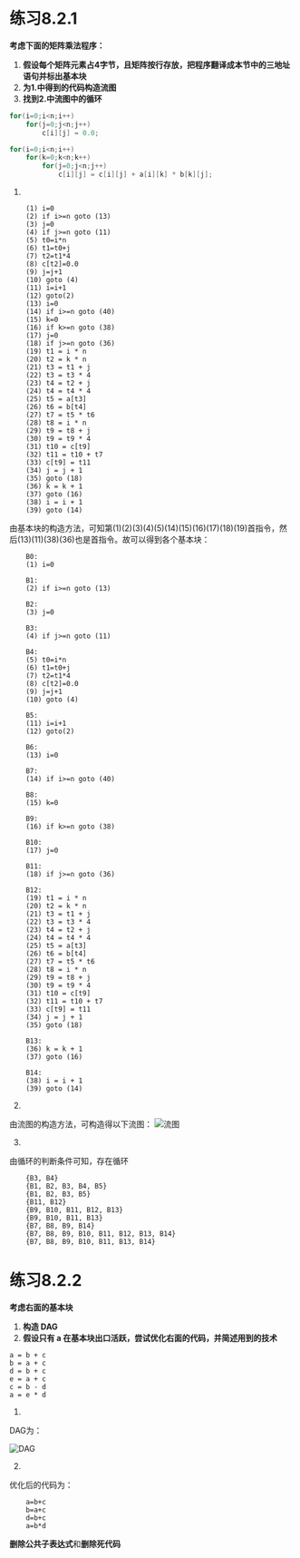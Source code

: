 # 练习8.2.1 
**考虑下面的矩阵乘法程序：**
1. **假设每个矩阵元素占4字节，且矩阵按行存放，把程序翻译成本节中的三地址语句并标出基本块**  
2. **为1.中得到的代码构造流图**  
3. **找到2.中流图中的循环**  
```C
for(i=0;i<n;i++)
    for(j=0;j<n;j++)
        c[i][j] = 0.0;

for(i=0;i<n;i++)
    for(k=0;k<n;k++)
        for(j=0;j<n;j++)
            c[i][j] = c[i][j] + a[i][k] * b[k][j];
```

1.

        (1) i=0
        (2) if i>=n goto (13)
        (3) j=0
        (4) if j>=n goto (11)
        (5) t0=i*n
        (6) t1=t0+j
        (7) t2=t1*4
        (8) c[t2]=0.0
        (9) j=j+1
        (10) goto (4)
        (11) i=i+1
        (12) goto(2)
        (13) i=0
        (14) if i>=n goto (40)
        (15) k=0
        (16) if k>=n goto (38)
        (17) j=0
        (18) if j>=n goto (36)
        (19) t1 = i * n
        (20) t2 = k * n
        (21) t3 = t1 + j
        (22) t3 = t3 * 4   
        (23) t4 = t2 + j
        (24) t4 = t4 * 4   
        (25) t5 = a[t3]    
        (26) t6 = b[t4]    
        (27) t7 = t5 * t6
        (28) t8 = i * n
        (29) t9 = t8 + j
        (30) t9 = t9 * 4   
        (31) t10 = c[t9]   
        (32) t11 = t10 + t7
        (33) c[t9] = t11   
        (34) j = j + 1
        (35) goto (18)
        (36) k = k + 1
        (37) goto (16)
        (38) i = i + 1
        (39) goto (14)

由基本块的构造方法，可知第(1)(2)(3)(4)(5)(14)(15)(16)(17)(18)(19)首指令，然后(13)(11)(38)(36)也是首指令。故可以得到各个基本块：

        B0:
        (1) i=0

        B1:
        (2) if i>=n goto (13)

        B2:
        (3) j=0

        B3:
        (4) if j>=n goto (11)

        B4:
        (5) t0=i*n
        (6) t1=t0+j
        (7) t2=t1*4
        (8) c[t2]=0.0
        (9) j=j+1
        (10) goto (4)

        B5:
        (11) i=i+1
        (12) goto(2)

        B6:
        (13) i=0

        B7:
        (14) if i>=n goto (40)

        B8:
        (15) k=0

        B9:
        (16) if k>=n goto (38)

        B10:
        (17) j=0

        B11:
        (18) if j>=n goto (36)

        B12:
        (19) t1 = i * n
        (20) t2 = k * n
        (21) t3 = t1 + j
        (22) t3 = t3 * 4   
        (23) t4 = t2 + j
        (24) t4 = t4 * 4   
        (25) t5 = a[t3]    
        (26) t6 = b[t4]   
        (27) t7 = t5 * t6
        (28) t8 = i * n
        (29) t9 = t8 + j
        (30) t9 = t9 * 4   
        (31) t10 = c[t9]   
        (32) t11 = t10 + t7
        (33) c[t9] = t11   
        (34) j = j + 1
        (35) goto (18)

        B13:
        (36) k = k + 1
        (37) goto (16)

        B14:
        (38) i = i + 1
        (39) goto (14)

2.
由流图的构造方法，可构造得以下流图：
![流图](../pics/homework13_1.png)

3.
由循环的判断条件可知，存在循环

        {B3, B4}
        {B1, B2, B3, B4, B5}
        {B1, B2, B3, B5}
        {B11, B12}
        {B9, B10, B11, B12, B13}
        {B9, B10, B11, B13}
        {B7, B8, B9, B14}
        {B7, B8, B9, B10, B11, B12, B13, B14}
        {B7, B8, B9, B10, B11, B13, B14}


# 练习8.2.2
**考虑右面的基本块**

1. **构造 DAG**
2. **假设只有 a 在基本块出口活跃，尝试优化右面的代码，并简述用到的技术**

```
a = b + c
b = a + c
d = b + c
e = a + c
c = b - d
a = e * d
```
1.  
DAG为：

![DAG](../pics/homework13_2.png)

2.
优化后的代码为：

        a=b+c
        b=a+c
        d=b+c
        a=b*d
**删除公共子表达式**和**删除死代码**